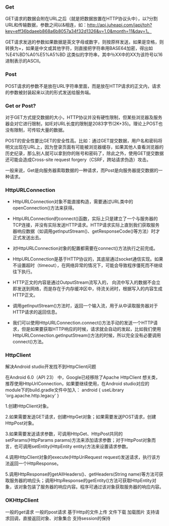 ### Get

GET请求的数据会附在URL之后（就是把数据放置在HTTP协议头中），以?分割URL和传输数据，参数之间以&相连，如：http://api.juheapi.com/japi/toh?key=eff36bdaeeb868a6b8057a34f32d1326&v=1.0&month=11&day=1。

GET请求发送的参数如果数据是英文字母或数字，则按原样发送，如果是空格，则转换为+，如果是中文或其他字符，则直接把字符串用BASE64加密，得出如 %E4%BD%A0%E5%A5%BD 这类似的字符串，其中％XX中的XX为该符号以16进制表示的ASCII。

### Post

POST请求的参数不是放在URL字符串里面，而是放在HTTP请求的正文内，请求的参数被封装起来以流的形式发送给服务端。

### Get or Post?

对于GET方式提交数据的大小，HTTP协议并没有硬性限制，但某些浏览器及服务器会对它进行限制，如IE对URL长度的限制是2083字节(2K+35)。理论上POST也没有限制，可传较大量的数据。

POST的安全性要比GET的安全性高。比如：通过GET提交数据，用户名和密码将明文出现在URL上，因为登录页面有可能被浏览器缓存，如果其他人查看浏览器的历史纪录，那么别人就可以拿到你的账号和密码了，除此之外，使用GET提交数据还可能会造成Cross-site request forgery（CSRF，跨站请求伪造）攻击。

一般来说，Get是向服务器索取数据的一种请求，而Post是向服务器提交数据的一种请求。

### HttpURLConnection

* HttpURLConnection对象不能直接构造，需要通过URL类中的openConnection()方法来获得。

* HttpURLConnection的connect()函数，实际上只是建立了一个与服务器的TCP连接，并没有实际发送HTTP请求。HTTP请求实际上直到我们获取服务器响应数据（如调用getInputStream()、getResponseCode()等方法）时才正式发送出去。

* 对HttpURLConnection对象的配置都需要在connect()方法执行之前完成。

* HttpURLConnection是基于HTTP协议的，其底层通过socket通信实现。如果不设置超时（timeout），在网络异常的情况下，可能会导致程序僵死而不继续往下执行。

* HTTP正文的内容是通过OutputStream流写入的， 向流中写入的数据不会立即发送到网络，而是存在于内存缓冲区中，待流关闭时，根据写入的内容生成HTTP正文。

* 调用getInputStream()方法时，返回一个输入流，用于从中读取服务器对于HTTP请求的返回信息。

* 我们可以使用HttpURLConnection.connect()方法手动的发送一个HTTP请求，但是如果要获取HTTP响应的时候，请求就会自动的发起，比如我们使用HttpURLConnection.getInputStream()方法的时候，所以完全没有必要调用connect()方法。

### HttpClient

解决Android studio开发找不到HttpClient问题

在Android 6.0（API 23） 中，Google已经移除了Apache HttpClient 想关类，推荐使用HttpUrlConnection，如果要继续使用，在Android studio对应的module下的build.gradle文件中加入：
android {
useLibrary 'org.apache.http.legacy'
}

1.创建HttpClient对象。

2.如果需要发送GET请求，创建HttpGet对象；如果需要发送POST请求，创建HttpPost对象。

3.如果需要发送请求参数，可调用HttpGet、HttpPost共同的setParams(HttpParams params)方法来添加请求参数；对于HttpPost对象而言，也可调用setEntity(HttpEntity entity)方法来设置请求参数。

4.调用HttpClient对象的execute(HttpUriRequest request)发送请求，执行该方法返回一个HttpResponse。

5.调用HttpResponse的getAllHeaders()、getHeaders(String name)等方法可获取服务器的响应头；调用HttpResponse的getEntity()方法可获取HttpEntity对象，该对象包装了服务器的响应内容。程序可通过该对象获取服务器的响应内容。

### OKHttpClient

一般的get请求
一般的post请求
基于Http的文件上传
文件下载
加载图片
支持请求回调，直接返回对象、对象集合
支持session的保持


